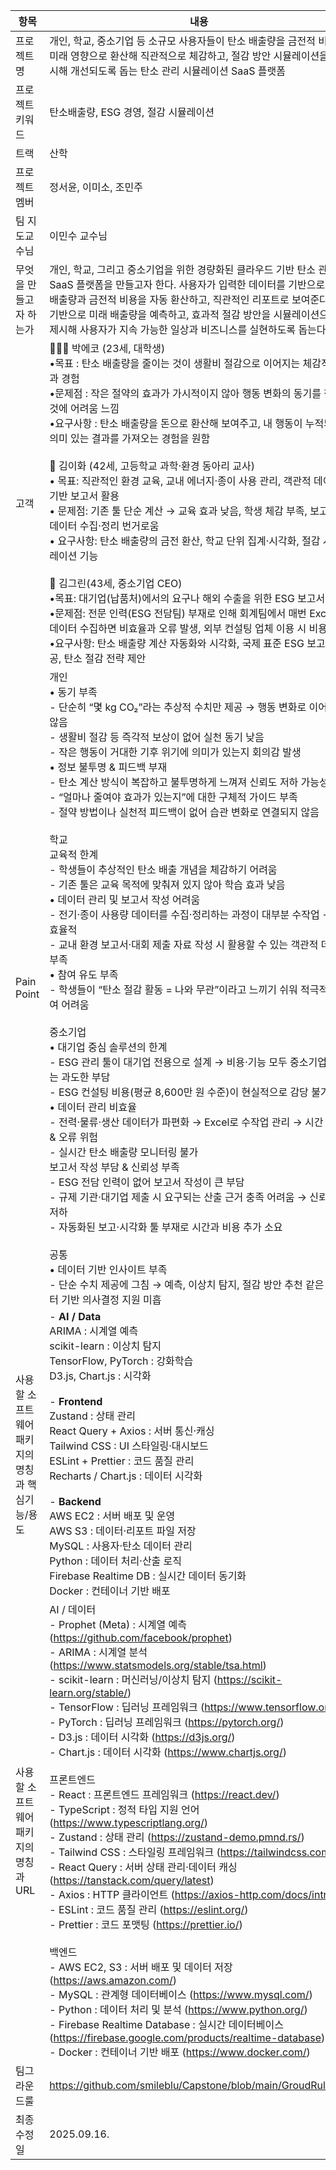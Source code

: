| 항목 | 내용 |
|------|------|
| 프로젝트명 | 개인, 학교, 중소기업 등 소규모 사용자들이 탄소 배출량을 금전적 비용과 미래 영향으로 환산해 직관적으로 체감하고, 절감 방안 시뮬레이션을 제시해 개선되도록 돕는 탄소 관리 시뮬레이션 SaaS 플랫폼 |
| 프로젝트 키워드 | 탄소배출량, ESG 경영, 절감 시뮬레이션 |
| 트랙 | 산학 |
| 프로젝트 멤버 | 정서윤, 이미소, 조민주 |
| 팀 지도교수님 | 이민수 교수님 |
| 무엇을 만들고자 하는가 | 개인, 학교, 그리고 중소기업을 위한 경량화된 클라우드 기반 탄소 관리 SaaS 플랫폼을 만들고자 한다. 사용자가 입력한 데이터를 기반으로 탄소 배출량과 금전적 비용을 자동 환산하고, 직관적인 리포트로 보여준다. AI 기반으로 미래 배출량을 예측하고, 효과적 절감 방안을 시뮬레이션으로 제시해 사용자가 지속 가능한 일상과 비즈니스를 실현하도록 돕는다. |
| 고객 | 👩🏻‍🎓 박에코 (23세, 대학생) <br>•목표 : 탄소 배출량을 줄이는 것이 생활비 절감으로 이어지는 체감적 효과 경험 <br>•문제점 : 작은 절약의 효과가 가시적이지 않아 행동 변화의 동기를 찾는 것에 어려움 느낌<br>•요구사항 : 탄소 배출량을 돈으로 환산해 보여주고, 내 행동이 누적되어 의미 있는 결과를 가져오는 경험을 원함<br><br> 🏫 김이화 (42세, 고등학교 과학·환경 동아리 교사)<br>• 목표: 직관적인 환경 교육, 교내 에너지·종이 사용 관리, 객관적 데이터 기반 보고서 활용<br>• 문제점: 기존 툴 단순 계산 → 교육 효과 낮음, 학생 체감 부족, 보고서용 데이터 수집·정리 번거로움<br>• 요구사항: 탄소 배출량의 금전 환산, 학교 단위 집계·시각화, 절감 시뮬레이션 기능 <br><br>💼 김그린(43세, 중소기업 CEO)<br>•목표: 대기업(납품처)에서의 요구나 해외 수출을 위한 ESG 보고서 생성<br>•문제점: 전문 인력(ESG 전담팀) 부재로 인해 회계팀에서 매번 Excel로 데이터 수집하면 비효율과 오류 발생, 외부 컨설팅 업체 이용 시 비용 과다<br>•요구사항: 탄소 배출량 계산 자동화와 시각화, 국제 표준 ESG 보고서 제공, 탄소 절감 전략 제안|
| Pain Point | 개인 <br>• 동기 부족 <br>- 단순히 “몇 kg CO₂”라는 추상적 수치만 제공 → 행동 변화로 이어지지 않음 <br>- 생활비 절감 등 즉각적 보상이 없어 실천 동기 낮음 <br>- 작은 행동이 거대한 기후 위기에 의미가 있는지 회의감 발생 <br>• 정보 불투명 & 피드백 부재 <br>- 탄소 계산 방식이 복잡하고 불투명하게 느껴져 신뢰도 저하 가능성 <br>- “얼마나 줄여야 효과가 있는지”에 대한 구체적 가이드 부족 <br>- 절약 방법이나 실천적 피드백이 없어 습관 변화로 연결되지 않음 <br><br>학교 <br>교육적 한계 <br>- 학생들이 추상적인 탄소 배출 개념을 체감하기 어려움 <br>- 기존 툴은 교육 목적에 맞춰져 있지 않아 학습 효과 낮음 <br>• 데이터 관리 및 보고서 작성 어려움 <br>- 전기·종이 사용량 데이터를 수집·정리하는 과정이 대부분 수작업 → 비효율적 <br>- 교내 환경 보고서·대회 제출 자료 작성 시 활용할 수 있는 객관적 데이터 부족 <br>• 참여 유도 부족 <br>- 학생들이 “탄소 절감 활동 = 나와 무관”이라고 느끼기 쉬워 적극적 참여 어려움 <br><br>중소기업 <br>• 대기업 중심 솔루션의 한계 <br>- ESG 관리 툴이 대기업 전용으로 설계 → 비용·기능 모두 중소기업에게는 과도한 부담 <br>- ESG 컨설팅 비용(평균 8,600만 원 수준)이 현실적으로 감당 불가 <br>• 데이터 관리 비효율 <br>- 전력·물류·생산 데이터가 파편화 → Excel로 수작업 관리 → 시간 소모 & 오류 위험 <br>- 실시간 탄소 배출량 모니터링 불가 <br>보고서 작성 부담 & 신뢰성 부족 <br>- ESG 전담 인력이 없어 보고서 작성이 큰 부담 <br>- 규제 기관·대기업 제출 시 요구되는 산출 근거 충족 어려움 → 신뢰도 저하 <br>- 자동화된 보고·시각화 툴 부재로 시간과 비용 추가 소요 <br><br>공통 <br>• 데이터 기반 인사이트 부족 <br>- 단순 수치 제공에 그침 → 예측, 이상치 탐지, 절감 방안 추천 같은 데이터 기반 의사결정 지원 미흡 <br>|
| 사용할 소프트웨어 패키지의 명칭과 핵심기능/용도 |- **AI / Data** <br>ARIMA : 시계열 예측 <br>scikit-learn : 이상치 탐지 <br>TensorFlow, PyTorch : 강화학습 <br>D3.js, Chart.js : 시각화<br><br>- **Frontend** <br>Zustand : 상태 관리 <br>React Query + Axios : 서버 통신·캐싱 <br>Tailwind CSS : UI 스타일링·대시보드 <br>ESLint + Prettier : 코드 품질 관리 <br>Recharts / Chart.js : 데이터 시각화 <br><br> - **Backend**<br>AWS EC2 : 서버 배포 및 운영 <br>AWS S3 : 데이터·리포트 파일 저장 <br>MySQL : 사용자·탄소 데이터 관리 <br>Python : 데이터 처리·산출 로직 <br>Firebase Realtime DB : 실시간 데이터 동기화 <br>Docker : 컨테이너 기반 배포 <br>|
| 사용할 소프트웨어 패키지의 명칭과 URL | AI / 데이터 <br>- Prophet (Meta) : 시계열 예측 (https://github.com/facebook/prophet) <br>- ARIMA : 시계열 분석 (https://www.statsmodels.org/stable/tsa.html) <br>- scikit-learn : 머신러닝/이상치 탐지 (https://scikit-learn.org/stable/) <br>- TensorFlow : 딥러닝 프레임워크 (https://www.tensorflow.org/) <br>- PyTorch : 딥러닝 프레임워크 (https://pytorch.org/) <br>- D3.js : 데이터 시각화 (https://d3js.org/) <br>- Chart.js : 데이터 시각화 (https://www.chartjs.org/) <br><br>프론트엔드 <br>- React : 프론트엔드 프레임워크 (https://react.dev/) <br>- TypeScript : 정적 타입 지원 언어 (https://www.typescriptlang.org/) <br>- Zustand : 상태 관리 (https://zustand-demo.pmnd.rs/) <br>- Tailwind CSS : 스타일링 프레임워크 (https://tailwindcss.com/) <br>- React Query : 서버 상태 관리·데이터 캐싱 (https://tanstack.com/query/latest) <br>- Axios : HTTP 클라이언트 (https://axios-http.com/docs/intro) <br>- ESLint : 코드 품질 관리 (https://eslint.org/) <br>- Prettier : 코드 포맷팅 (https://prettier.io/) <br><br>백엔드 <br>- AWS EC2, S3 : 서버 배포 및 데이터 저장 (https://aws.amazon.com/) <br>- MySQL : 관계형 데이터베이스 (https://www.mysql.com/) <br>- Python : 데이터 처리 및 분석 (https://www.python.org/) <br>- Firebase Realtime Database : 실시간 데이터베이스 (https://firebase.google.com/products/realtime-database) <br>- Docker : 컨테이너 기반 배포 (https://www.docker.com/) <br>|
| 팀그라운드룰 | https://github.com/smileblu/Capstone/blob/main/GroudRule.md |
| 최종수정일 | 2025.09.16. |

